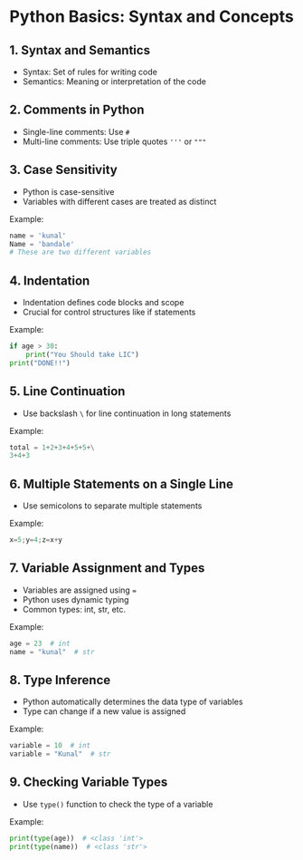 # Python Basics: Syntax and Concepts

## 1. Syntax and Semantics
- Syntax: Set of rules for writing code
- Semantics: Meaning or interpretation of the code

## 2. Comments in Python
- Single-line comments: Use `#`
- Multi-line comments: Use triple quotes `'''` or `"""`

## 3. Case Sensitivity
- Python is case-sensitive
- Variables with different cases are treated as distinct

Example:
```python
name = 'kunal'
Name = 'bandale'
# These are two different variables
```

## 4. Indentation
- Indentation defines code blocks and scope
- Crucial for control structures like if statements

Example:
```python
if age > 30:
    print("You Should take LIC")
print("DONE!!")
```

## 5. Line Continuation
- Use backslash `\` for line continuation in long statements

Example:
```python
total = 1+2+3+4+5+5+\
3+4+3
```

## 6. Multiple Statements on a Single Line
- Use semicolons to separate multiple statements

Example:
```python
x=5;y=4;z=x+y
```

## 7. Variable Assignment and Types
- Variables are assigned using `=`
- Python uses dynamic typing
- Common types: int, str, etc.

Example:
```python
age = 23  # int
name = "kunal"  # str
```

## 8. Type Inference
- Python automatically determines the data type of variables
- Type can change if a new value is assigned

Example:
```python
variable = 10  # int
variable = "Kunal"  # str
```

## 9. Checking Variable Types
- Use `type()` function to check the type of a variable

Example:
```python
print(type(age))  # <class 'int'>
print(type(name))  # <class 'str'>
```